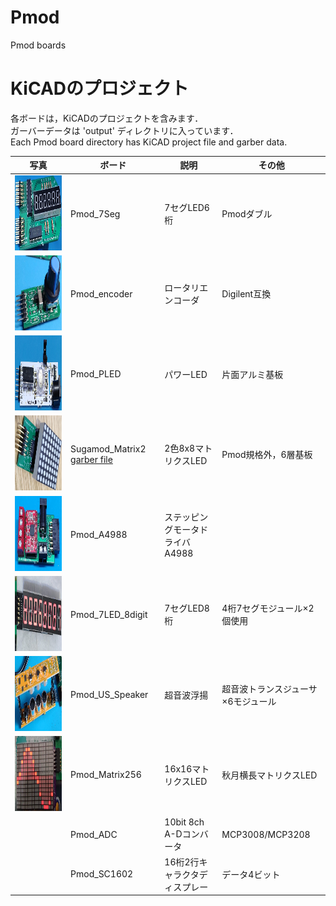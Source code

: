 # Pmod
 Pmod boards
# KiCADのプロジェクト
各ボードは，KiCADのプロジェクトを含みます．  
ガーバーデータは 'output' ディレクトリに入っています．  
Each Pmod board directory has KiCAD project file and garber data.

写真 | ボード | 説明 | その他
---|---|---|---
<img src="Pmod_7Seg/pic.jpg" height="120"> | Pmod_7Seg | 7セグLED6桁 | Pmodダブル
<img src="Pmod_encoder/re.jpg" height="120"> | Pmod_encoder | ロータリエンコーダ | Digilent互換
<img src="Pmod_PLED/pmod_led.jpg" height="120"> | Pmod_PLED | パワーLED | 片面アルミ基板
<img src="Pmod_Matrix2/matrix.jpg" height="120"> | Sugamod_Matrix2 <a href="https://github.com/Lathe-Mariel/Pmod/tree/main/Pmod_Matrix2/output/output.zip">garber file</a> | 2色8x8マトリクスLED | Pmod規格外，6層基板
<img src="Pmod_A4988/pmod_a4988.jpg" height="120"> | Pmod_A4988 | ステッピングモータドライバA4988
<img src="Pmod_7LED_8digit/7seg8digit.jpg" height="120"> | Pmod_7LED_8digit | 7セグLED8桁 | 4桁7セグモジュール×2個使用
<img src="Pmod_US_Speaker/us.jpg" height="120"> | Pmod_US_Speaker | 超音波浮揚 | 超音波トランスジューサ×6モジュール
<img src="Pmod_Matrix256/sine.png" height="120"> | Pmod_Matrix256 | 16x16マトリクスLED | 秋月横長マトリクスLED
<img src="" height="120"> | Pmod_ADC | 10bit 8ch A-Dコンバータ | MCP3008/MCP3208
<img src="" height="120"> | Pmod_SC1602 | 16桁2行キャラクタディスプレー | データ4ビット
